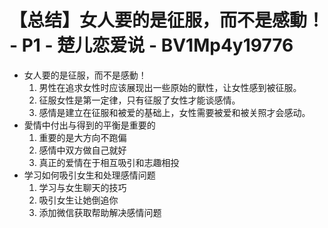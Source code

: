 # 【总结】女人要的是征服，而不是感動！ - P1 - 楚儿恋爱说 - BV1Mp4y19776

-   女人要的是征服，而不是感動！
    1.  男性在追求女性时应该展现出一些原始的獸性，让女性感到被征服。
    2.  征服女性是第一定律，只有征服了女性才能谈感情。
    3.  感情是建立在征服和被爱的基础上，女性需要被爱和被关照才会感动。
-   愛情中付出与得到的平衡是重要的
    1.  重要的是大方向不跑偏
    2.  感情中双方做自己就好
    3.  真正的爱情在于相互吸引和志趣相投
-   学习如何吸引女生和处理感情问题
    1.  学习与女生聊天的技巧
    2.  吸引女生让她倒追你
    3.  添加微信获取帮助解决感情问题